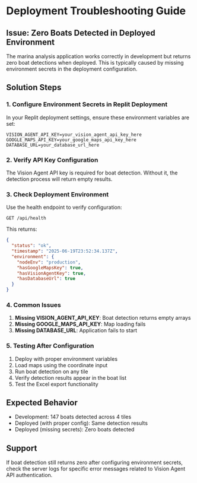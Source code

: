# Deployment Troubleshooting Guide

## Issue: Zero Boats Detected in Deployed Environment

The marina analysis application works correctly in development but returns zero boat detections when deployed. This is typically caused by missing environment secrets in the deployment configuration.

## Solution Steps

### 1. Configure Environment Secrets in Replit Deployment

In your Replit deployment settings, ensure these environment variables are set:

```
VISION_AGENT_API_KEY=your_vision_agent_api_key_here
GOOGLE_MAPS_API_KEY=your_google_maps_api_key_here
DATABASE_URL=your_database_url_here
```

### 2. Verify API Key Configuration

The Vision Agent API key is required for boat detection. Without it, the detection process will return empty results.

### 3. Check Deployment Environment

Use the health endpoint to verify configuration:
```
GET /api/health
```

This returns:
```json
{
  "status": "ok",
  "timestamp": "2025-06-19T23:52:34.137Z",
  "environment": {
    "nodeEnv": "production",
    "hasGoogleMapsKey": true,
    "hasVisionAgentKey": true,
    "hasDatabaseUrl": true
  }
}
```

### 4. Common Issues

1. **Missing VISION_AGENT_API_KEY**: Boat detection returns empty arrays
2. **Missing GOOGLE_MAPS_API_KEY**: Map loading fails
3. **Missing DATABASE_URL**: Application fails to start

### 5. Testing After Configuration

1. Deploy with proper environment variables
2. Load maps using the coordinate input
3. Run boat detection on any tile
4. Verify detection results appear in the boat list
5. Test the Excel export functionality

## Expected Behavior

- Development: 147 boats detected across 4 tiles
- Deployed (with proper config): Same detection results
- Deployed (missing secrets): Zero boats detected

## Support

If boat detection still returns zero after configuring environment secrets, check the server logs for specific error messages related to Vision Agent API authentication.
